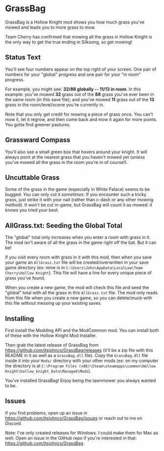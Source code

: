 # GrassBag

GrassBag is a Hollow Knight mod shows you how much grass you've mowed and leads you to more grass to mow.

Team Cherry has confirmed that mowing all the grass in Hollow Knight is the only way to get the true ending in Silksong, so get mowing!

## Status Text

You'll see four numbers appear on the top right of your screen. One pair of numbers for your "global" progress and one pair for your "in room" progress.

For example, you might see: **32/88 globally -- 11/13 in room**. In this example: you've mowed **32** grass out of the **88** grass you've ever been in the same room (in this save file); and you've mowed **11** grass out of the **13** grass in the room/level/scene you're currently in.

Note that you only get credit for mowing a piece of grass once. You can't mow it, let it regrow, and then come back and mow it again for more points. You gotta find greener pastures.

## Grassward Compass

You'll also see a small green box that hovers around your knight. It will always point at the nearest grass that you haven't mowed yet (unless you've mowed all the grass in the room you're in of course!).

## Uncuttable Grass

Some of the grass in the game (especially in White Palace) seems to be bugged. You can only cut it _sometimes_. If you encounter such a tricky grass, just strike it with your nail (rather than c-dash or any other mowing method). It won't be cut in-game, but GrassBag will count it as mowed: it knows you tried your best.

## AllGrass.txt: Seeding the Global Total

The "global" total only increases when you enter a room with grass in it. The mod isn't aware of all the grass in the game right off the bat. But it can be!

If you visit every room with grass in it with this mod, then when you save your game an `AllGrass.txt` file will be created/overwritten in your save game directory (ex: mine is in `C:\Users\John\AppData\LocalLow\Team Cherry\Hollow Knight`). This file will have a line for every unique piece of grass you've found.

When you create a new game, the mod will check this file and seed the "global" total with all the grass in this `AllGrass.txt` file. The mod only reads from this file when you create a new game, so you can delete/muck-with this file without messing up your existing saves.

## Installing

First install the Modding API and the ModCommon mod. You can install both of these with the Hollow Knight Mod Installer.

Then grab the latest release of GrassBag from https://github.com/itsjohncs/GrassBag/releases (it'll be a zip file with this README in it as well as a `GrassBag.dll` file). Copy the `GrassBag.dll` file inside it into your `Mods/` directory with your other mods (ex: on my computer the directory is at `C:\Program Files (x86)\Steam\steamapps\common\Hollow Knight\hollow_knight_Data\Managed\Mods`).

You've installed GrassBag! Enjoy being the lawnmower you always wanted to be.

## Issues

If you find problems, open up an issue in https://github.com/itsjohncs/GrassBag/issues or reach out to me on Discord.

Note: I've only created releases for Windows. I could make them for Mac as well. Open an issue in the GitHub repo if you're interested in that: https://github.com/itsjohncs/GrassBag.
